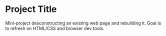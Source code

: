 # Project Title
Mini-project desconstructing an existing web page and rebuilding it. 
Goal is to refresh on HTML/CSS and browser dev tools.
